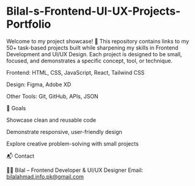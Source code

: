 # Bilal-s-Frontend-UI-UX-Projects-Portfolio
Welcome to my project showcase! 👋 This repository contains links to my 50+ task-based projects built while sharpening my skills in Frontend Development and UI/UX Design.  Each project is designed to be small, focused, and demonstrates a specific concept, tool, or technique.

Frontend: HTML, CSS, JavaScript, React, Tailwind CSS

Design: Figma, Adobe XD

Other Tools: Git, GitHub, APIs, JSON

🎯 Goals

Showcase clean and reusable code

Demonstrate responsive, user-friendly design

Explore creative problem-solving with small projects

📬 Contact

👨‍💻 Bilal – Frontend Developer & UI/UX Designer
Email: bilalahmad.info.pk@gmail.com
